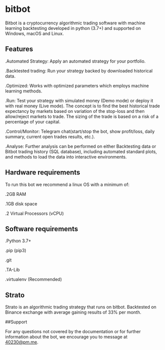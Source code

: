 # bitbot

Bitbot is a cryptocurrency algorithmic trading software with machine learning backtesting developed in python (3.7+) and supported on Windows, macOS and Linux.

## Features

.Automated Strategy: Apply an automated strategy for your portfolio.

.Backtested trading: Run your strategy backed by downloaded historical data.

.Optimized: Works with optimized parameters which employs machine learning methods.

.Run: Test your strategy with simulated money (Demo mode) or deploy it with real money (Live mode). The concept is to find the best historical trade expectancy by markets based on variation of the stop-loss and then allow/reject markets to trade. The sizing of the trade is based on a risk of a percentage of your capital.

.Control/Monitor: Telegram chat(start/stop the bot, show profit/loss, daily summary, current open trades results, etc.).

.Analyse: Further analysis can be performed on either Backtesting data or Bitbot trading history (SQL database), including automated standard plots, and methods to load the data into interactive environments.

## Hardware requirements

To run this bot we recommend a linux OS with a minimum of:

.2GB RAM

.1GB disk space

.2 Virtual Processors (vCPU)

## Software requirements

.Python 3.7+

.pip (pip3)

.git

.TA-Lib

.virtualenv (Recommended)

## Strato

Strato is an algorithmic trading strategy that runs on bitbot. Backtested on Binance exchange with average gaining results of 33% per month.

##Support

For any questions not covered by the documentation or for further information about the bot, we encourage you to message at 40230@pm.me.
